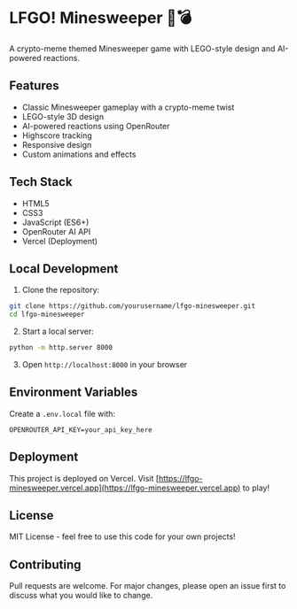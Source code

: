 # LFGO! Minesweeper 🧱💣

A crypto-meme themed Minesweeper game with LEGO-style design and AI-powered reactions.

## Features

- Classic Minesweeper gameplay with a crypto-meme twist
- LEGO-style 3D design
- AI-powered reactions using OpenRouter
- Highscore tracking
- Responsive design
- Custom animations and effects

## Tech Stack

- HTML5
- CSS3
- JavaScript (ES6+)
- OpenRouter AI API
- Vercel (Deployment)

## Local Development

1. Clone the repository:
```bash
git clone https://github.com/yourusername/lfgo-minesweeper.git
cd lfgo-minesweeper
```

2. Start a local server:
```bash
python -m http.server 8000
```

3. Open `http://localhost:8000` in your browser

## Environment Variables

Create a `.env.local` file with:
```
OPENROUTER_API_KEY=your_api_key_here
```

## Deployment

This project is deployed on Vercel. Visit [https://lfgo-minesweeper.vercel.app](https://lfgo-minesweeper.vercel.app) to play!

## License

MIT License - feel free to use this code for your own projects!

## Contributing

Pull requests are welcome. For major changes, please open an issue first to discuss what you would like to change. 
